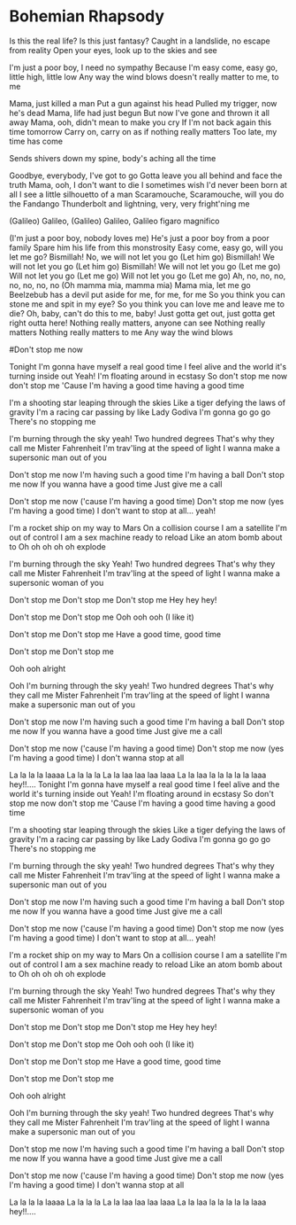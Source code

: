 # Bohemian Rhapsody

Is this the real life? Is this just fantasy?
Caught in a landslide, no escape from reality
Open your eyes, look up to the skies and see

I'm just a poor boy, I need no sympathy
Because I'm easy come, easy go, little high, little low
Any way the wind blows doesn't really matter to me, to me

Mama, just killed a man
Put a gun against his head
Pulled my trigger, now he's dead
Mama, life had just begun
But now I've gone and thrown it all away
Mama, ooh, didn't mean to make you cry
If I'm not back again this time tomorrow
Carry on, carry on as if nothing really matters
Too late, my time has come

Sends shivers down my spine, body's aching all the time

Goodbye, everybody, I've got to go
Gotta leave you all behind and face the truth
Mama, ooh, I don't want to die
I sometimes wish I'd never been born at all
I see a little silhouetto of a man
Scaramouche, Scaramouche, will you do the Fandango
Thunderbolt and lightning, very, very fright'ning me

(Galileo) Galileo, (Galileo) Galileo, Galileo figaro magnifico

(I'm just a poor boy, nobody loves me)
He's just a poor boy from a poor family
Spare him his life from this monstrosity
Easy come, easy go, will you let me go?
Bismillah! No, we will not let you go
(Let him go) Bismillah! We will not let you go
(Let him go) Bismillah! We will not let you go
(Let me go) Will not let you go
(Let me go) Will not let you go
(Let me go) Ah, no, no, no, no, no, no, no
(Oh mamma mia, mamma mia) Mama mia, let me go
Beelzebub has a devil put aside for me, for me, for me
So you think you can stone me and spit in my eye?
So you think you can love me and leave me to die?
Oh, baby, can't do this to me, baby!
Just gotta get out, just gotta get right outta here!
Nothing really matters, anyone can see
Nothing really matters
Nothing really matters to me
Any way the wind blows

#Don't stop me now


Tonight I'm gonna have myself a real good time
I feel alive and the world it's turning inside out Yeah!
I'm floating around in ecstasy
So don't stop me now don't stop me
'Cause I'm having a good time having a good time

I'm a shooting star leaping through the skies
Like a tiger defying the laws of gravity
I'm a racing car passing by like Lady Godiva
I'm gonna go go go
There's no stopping me

I'm burning through the sky yeah!
Two hundred degrees
That's why they call me Mister Fahrenheit
I'm trav'ling at the speed of light
I wanna make a supersonic man out of you

Don't stop me now
I'm having such a good time
I'm having a ball
Don't stop me now
If you wanna have a good time
Just give me a call

Don't stop me now ('cause I'm having a good time)
Don't stop me now (yes I'm having a good time)
I don't want to stop at all... yeah!

I'm a rocket ship on my way to Mars
On a collision course
I am a satellite I'm out of control
I am a sex machine ready to reload
Like an atom bomb about to
Oh oh oh oh oh explode

I'm burning through the sky Yeah!
Two hundred degrees
That's why they call me Mister Fahrenheit
I'm trav'ling at the speed of light
I wanna make a supersonic woman of you

Don't stop me
Don't stop me
Don't stop me
Hey hey hey!

Don't stop me
Don't stop me
Ooh ooh ooh (I like it)

Don't stop me
Don't stop me
Have a good time, good time

Don't stop me
Don't stop me

Ooh ooh alright

Ooh I'm burning through the sky yeah!
Two hundred degrees
That's why they call me Mister Fahrenheit
I'm trav'ling at the speed of light
I wanna make a supersonic man out of you

Don't stop me now
I'm having such a good time
I'm having a ball
Don't stop me now
If you wanna have a good time
Just give me a call

Don't stop me now ('cause I'm having a good time)
Don't stop me now (yes I'm having a good time)
I don't wanna stop at all

La la la la laaaa
La la la la
La la laa laa laa laaa
La la laa la la la la la laaa hey!!....
Tonight I'm gonna have myself a real good time
I feel alive and the world it's turning inside out Yeah!
I'm floating around in ecstasy
So don't stop me now don't stop me
'Cause I'm having a good time having a good time

I'm a shooting star leaping through the skies
Like a tiger defying the laws of gravity
I'm a racing car passing by like Lady Godiva
I'm gonna go go go
There's no stopping me

I'm burning through the sky yeah!
Two hundred degrees
That's why they call me Mister Fahrenheit
I'm trav'ling at the speed of light
I wanna make a supersonic man out of you

Don't stop me now
I'm having such a good time
I'm having a ball
Don't stop me now
If you wanna have a good time
Just give me a call

Don't stop me now ('cause I'm having a good time)
Don't stop me now (yes I'm having a good time)
I don't want to stop at all... yeah!

I'm a rocket ship on my way to Mars
On a collision course
I am a satellite I'm out of control
I am a sex machine ready to reload
Like an atom bomb about to
Oh oh oh oh oh explode

I'm burning through the sky Yeah!
Two hundred degrees
That's why they call me Mister Fahrenheit
I'm trav'ling at the speed of light
I wanna make a supersonic woman of you

Don't stop me
Don't stop me
Don't stop me
Hey hey hey!

Don't stop me
Don't stop me
Ooh ooh ooh (I like it)

Don't stop me
Don't stop me
Have a good time, good time

Don't stop me
Don't stop me

Ooh ooh alright

Ooh I'm burning through the sky yeah!
Two hundred degrees
That's why they call me Mister Fahrenheit
I'm trav'ling at the speed of light
I wanna make a supersonic man out of you

Don't stop me now
I'm having such a good time
I'm having a ball
Don't stop me now
If you wanna have a good time
Just give me a call

Don't stop me now ('cause I'm having a good time)
Don't stop me now (yes I'm having a good time)
I don't wanna stop at all

La la la la laaaa
La la la la
La la laa laa laa laaa
La la laa la la la la la laaa hey!!....

